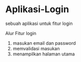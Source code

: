 # Aplikasi-Login
sebuah aplikasi untuk fitur login

Alur Fitur login
1. masukan email dan password
2. memvalidasi masukan
3. menampilkan halaman utama
